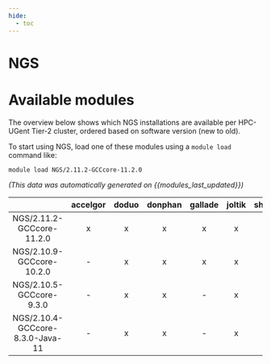 ```yaml
---
hide:
  - toc
---
```


NGS
===

# Available modules


The overview below shows which NGS installations are available per HPC-UGent Tier-2 cluster, ordered based on software version (new to old).

To start using NGS, load one of these modules using a `module load` command like:

```shell
module load NGS/2.11.2-GCCcore-11.2.0
```

*(This data was automatically generated on {{modules_last_updated}})*  

| |accelgor|doduo|donphan|gallade|joltik|shinx|skitty|
| :---: | :---: | :---: | :---: | :---: | :---: | :---: | :---: |
|NGS/2.11.2-GCCcore-11.2.0|x|x|x|x|x|-|-|
|NGS/2.10.9-GCCcore-10.2.0|-|x|x|x|x|-|-|
|NGS/2.10.5-GCCcore-9.3.0|-|x|x|-|x|-|-|
|NGS/2.10.4-GCCcore-8.3.0-Java-11|-|x|x|-|x|-|-|
